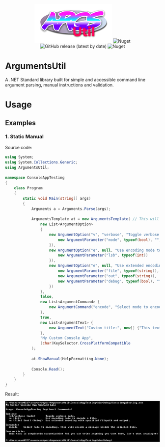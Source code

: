 
<div align=center>
 <img alt="ArgumentsUtil" src="logo.png" width="50%">
 <img alt="Nuget" src="https://img.shields.io/nuget/v/ArgumentsUtil">
 <img alt="GitHub release (latest by date)" src="https://img.shields.io/github/v/release/WilliamRagstad/ArgumentsUtil">
 <img alt="Nuget" src="https://img.shields.io/nuget/dt/ArgumentsUtil">
</div>

# ArgumentsUtil
A .NET Standard library built for simple and accessible command line argument parsing, manual instructions and validation.

# Usage

## Examples

### 1. Static Manual

Source code:

```c#
using System;
using System.Collections.Generic;
using ArgumentsUtil;

namespace ConsoleAppTesting
{
    class Program
    {
        static void Main(string[] args)
        {
            Arguments a = Arguments.Parse(args);

            ArgumentsTemplate at = new ArgumentsTemplate( // This will setup the general structure of our manual
                new List<ArgumentOption>
                {
                    new ArgumentOption("v", "verbose", "Toggle verbose mode.", new List<ArgumentParameter> {
                        new ArgumentParameter("mode", typeof(bool), "", true)
                    }),
                    new ArgumentOption("e", null, "Use encoding mode to encode a file.", new List<ArgumentParameter> {
                        new ArgumentParameter("lsb", typeof(int))
                    }),
                    new ArgumentOption("e", null, "Use extended encoding with specified filepath and output.", new List<ArgumentParameter> {
                        new ArgumentParameter("file", typeof(string)),
                        new ArgumentParameter("out", typeof(string)),
                        new ArgumentParameter("debug", typeof(bool), "", true)
                    })
                },
                false,
                new List<ArgumentCommand> {
                    new ArgumentCommand("encode", "Select mode to encoding. This will encode a message inside the selected file.")
                },
                true,
                new List<ArgumentText> {
                    new ArgumentText("Custom title:", new[] {"This text is completely customizable! And you can write anything you want here, isn't that amazing!!!"})
                },
                "My Custom Console App",
                (char)KeySelector.CrossPlatformCompatible
            );

            at.ShowManual(HelpFormatting.None);

            Console.Read();
        }
    }
}
```

Result:

![Output](example.png)
